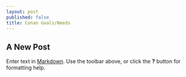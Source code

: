 ```yaml
---
layout: post
published: false
title: Conan Goals/Needs
---
```

## A New Post

Enter text in [Markdown](http://daringfireball.net/projects/markdown/). Use the toolbar above, or click the **?** button for formatting help.
